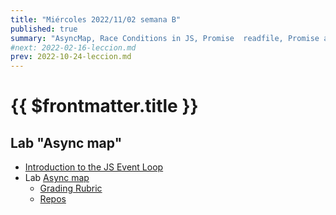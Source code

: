 ```yaml
---
title: "Miércoles 2022/11/02 semana B"
published: true
summary: "AsyncMap, Race Conditions in JS, Promise  readfile, Promise all"
#next: 2022-02-16-leccion.md
prev: 2022-10-24-leccion.md
---
```


# {{ $frontmatter.title }}



## Lab "Async map"

* [Introduction to the JS Event Loop](/temas/async/event-loop/)
*   Lab [Async map](/practicas/asyncmap.html)
    *   [Grading Rubric](/practicas/asyncmap.html#rubrica)
    *   [Repos](https://github.com/orgs/ULL-MII-SYTWS-2223/repositories?q=asyncmap)
